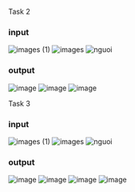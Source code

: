Task 2
### input 
![images (1)](https://github.com/user-attachments/assets/8171990b-53f6-4596-886e-178dd3d90c92)
![images](https://github.com/user-attachments/assets/aaf105cb-1aba-4d9a-8a1a-4c466b5e8f64)
![nguoi](https://github.com/user-attachments/assets/d6779428-d90d-4af5-8006-57c85e84bf9f)

### output
![image](https://github.com/user-attachments/assets/c9125197-bf46-4f02-82f1-34dbb7e9b1bc)
![image](https://github.com/user-attachments/assets/43980943-700f-49c5-a647-7fc9b591a425)
![image](https://github.com/user-attachments/assets/7dca5061-1036-4556-8d7b-825482e7f497)

Task 3
### input
![images (1)](https://github.com/user-attachments/assets/8171990b-53f6-4596-886e-178dd3d90c92)
![images](https://github.com/user-attachments/assets/aaf105cb-1aba-4d9a-8a1a-4c466b5e8f64)
![nguoi](https://github.com/user-attachments/assets/d6779428-d90d-4af5-8006-57c85e84bf9f)
### output
![image](https://github.com/user-attachments/assets/693ae292-5535-46ac-8024-7a93a3b25d61)
![image](https://github.com/user-attachments/assets/a54ec309-2cdd-4c56-a901-bed924dc045c)
![image](https://github.com/user-attachments/assets/5b6a383d-9924-4a41-90ca-13497c8c8d74)
![image](https://github.com/user-attachments/assets/9dea5965-e0bf-4ec7-8df4-ed5ae2773b7b)



